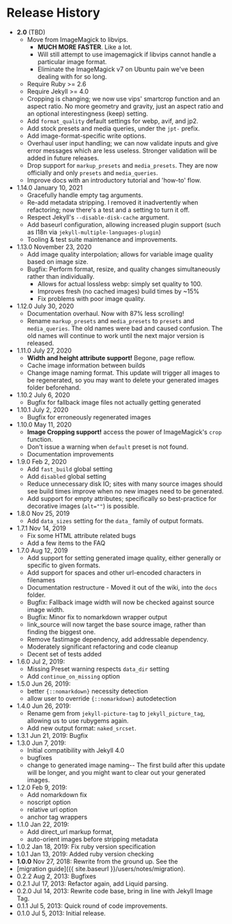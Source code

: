 ---
---
# Release History
* **2.0** (TBD)
  * Move from ImageMagick to libvips.
    * **MUCH MORE FASTER**. Like a lot.
    * Will still attempt to use imagemagick if libvips cannot handle a
      particular image format.
    * Eliminate the ImageMagick v7 on Ubuntu pain we've been dealing with for so
      long.
  * Require Ruby >= 2.6
  * Require Jekyll >= 4.0
  * Cropping is changing; we now use vips' smartcrop function and an aspect
    ratio. No more geometry and gravity, just an aspect ratio and an
    optional interestingness (keep) setting.
  * Add `format_quality` default settings for webp, avif, and jp2.
  * Add stock presets and media queries, under the `jpt-` prefix.
  * Add image-format-specific write options.
  * Overhaul user input handling; we can now validate inputs and give error
    messages which are less useless. Stronger validation will be added in future releases.
  * Drop support for `markup_presets` and `media_presets`. They are now
    officially and only `presets` and `media_queries`.
  * Improve docs with an introductory tutorial and 'how-to' flow.
* 1.14.0 January 10, 2021
  * Gracefully handle empty tag arguments.
  * Re-add metadata stripping. I removed it inadvertently when refactoring; now
    there's a test and a setting to turn it off.
  * Respect Jekyll's `--disable-disk-cache` argument.
  * Add baseurl configuration, allowing increased plugin support (such as I18n via `jekyll-multiple-languages-plugin`)
  * Tooling & test suite maintenance and improvements.
* 1.13.0 November 23, 2020
  * Add image quality interpolation; allows for variable image quality based on image size.
  * Bugfix: Perform format, resize, and quality changes simultaneously rather than individually.
    * Allows for actual lossless webp: simply set quality to 100.
    * Improves fresh (no cached images) build times by ~15%
    * Fix problems with poor image quality.
* 1.12.0 July 30, 2020
  * Documentation overhaul. Now with 87% less scrolling!
  * Rename `markup_presets` and `media_presets` to `presets` and
    `media_queries`. The old names were bad and caused confusion. The old names
    will continue to work until the next major version is released.
* 1.11.0 July 27, 2020
  * **Width and height attribute support!** Begone, page reflow.
  * Cache image information between builds
  * Change image naming format. This update will trigger all images to be
    regenerated, so you may want to delete your generated images folder
    beforehand.
* 1.10.2 July 6, 2020
  * Bugfix for fallback image files not actually getting generated
* 1.10.1 July 2, 2020
  * Bugfix for erroneously regenerated images
* 1.10.0 May 11, 2020
  * **Image Cropping support!** access the power of ImageMagick's `crop` function.
  * Don't issue a warning when `default` preset is not found.
  * Documentation improvements
* 1.9.0 Feb 2, 2020
  * Add `fast_build` global setting
  * Add `disabled` global setting
  * Reduce unnecessary disk IO; sites with many source images should see build
  times improve when no new images need to be generated.
  * Add support for empty attributes; specifically so best-practice for
    decorative images (`alt=""`) is possible.
* 1.8.0 Nov 25, 2019
  * Add `data_sizes` setting for the `data_` family of output formats.
* 1.7.1 Nov 14, 2019
  * Fix some HTML attribute related bugs
  * Add a few items to the FAQ
* 1.7.0 Aug 12, 2019
  * Add support for setting generated image quality, either generally or
    specific to given formats.
  * Add support for spaces and other url-encoded characters in filenames
  * Documentation restructure - Moved it out of the wiki, into the `docs`
    folder.
  * Bugfix: Fallback image width will now be checked against source image width.
  * Bugfix: Minor fix to nomarkdown wrapper output
  * link_source will now target the base source image, rather than finding the
    biggest one.
  * Remove fastimage dependency, add addressable dependency.
  * Moderately significant refactoring and code cleanup
  * Decent set of tests added
* 1.6.0 Jul  2, 2019:
  * Missing Preset warning respects `data_dir` setting
  * Add `continue_on_missing` option
* 1.5.0 Jun 26, 2019:
  * better `{::nomarkdown}` necessity detection
  * allow user to override `{::nomarkdown}` autodetection
* 1.4.0 Jun 26, 2019:
  * Rename gem from `jekyll-picture-tag` to `jekyll_picture_tag`, allowing us to
    use rubygems again.
  * Add new output format: `naked_srcset`.
* 1.3.1 Jun 21, 2019: Bugfix
* 1.3.0 Jun  7, 2019:
  * Initial compatibility with Jekyll 4.0
  * bugfixes
  * change to generated image naming-- The first build after this update will be
    longer, and you might want to clear out your generated images.
* 1.2.0 Feb  9, 2019:
  * Add nomarkdown fix
  * noscript option
  * relative url option
  * anchor tag wrappers
* 1.1.0 Jan 22, 2019:
  * Add direct_url markup format,
  * auto-orient images before stripping metadata
* 1.0.2 Jan 18, 2019: Fix ruby version specification
* 1.0.1 Jan 13, 2019: Added ruby version checking
* **1.0.0** Nov 27, 2018: Rewrite from the ground up. See the
* [migration guide]({{ site.baseurl }}/users/notes/migration).
* 0.2.2 Aug  2, 2013: Bugfixes
* 0.2.1 Jul 17, 2013: Refactor again, add Liquid parsing.
* 0.2.0 Jul 14, 2013: Rewrite code base, bring in line with Jekyll Image Tag.
* 0.1.1 Jul  5, 2013: Quick round of code improvements.
* 0.1.0 Jul  5, 2013: Initial release.
